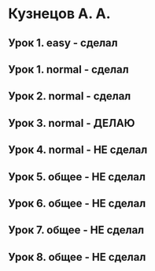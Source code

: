 # Кузнецов А. А.
## Урок 1. easy - сделал
## Урок 1. normal - сделал
## Урок 2. normal - сделал

## Урок 3. normal - ДЕЛАЮ
## Урок 4. normal - НЕ сделал
## Урок 5. общее - НЕ сделал
## Урок 6. общее - НЕ сделал
## Урок 7. общее - НЕ сделал
## Урок 8. общее - НЕ сделал

